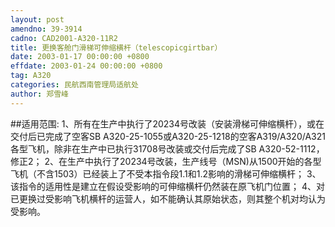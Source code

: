 ```yaml
---
layout: post
amendno: 39-3914
cadno: CAD2001-A320-11R2
title: 更换客舱门滑梯可伸缩横杆（telescopicgirtbar）
date: 2003-01-17 00:00:00 +0800
effdate: 2003-01-24 00:00:00 +0800
tag: A320
categories: 民航西南管理局适航处
author: 郑雪峰
---
```


##适用范围:
1、所有在生产中执行了20234号改装（安装滑梯可伸缩横杆），或在交付后已完成了空客SB A320-25-1055或A320-25-1218的空客A319/A320/A321各型飞机，除非在生产中已执行31708号改装或交付后完成了SB A320-52-1112，修正2；
2、在生产中执行了20234号改装，生产线号（MSN)从1500开始的各型飞机（不含1503）已经装上了不受本指令段1.1和1.2影响的滑梯可伸缩横杆；
3、该指令的适用性是建立在假设受影响的可伸缩横杆仍然装在原飞机门位置；
4、对已更换过受影响飞机横杆的运营人，如不能确认其原始状态，则其整个机对均认为受影响。

